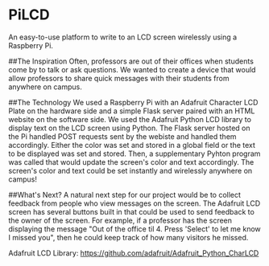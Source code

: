 # PiLCD
An easy-to-use platform to write to an LCD screen wirelessly using a Raspberry Pi.

##The Inspiration
Often, professors are out of their offices when students come by to talk or ask questions. We wanted to create a device that would allow professors to share quick messages with their students from anywhere on campus.

##The Technology
We used a Raspberry Pi with an Adafruit Character LCD Plate on the hardware side and a simple Flask server paired with an HTML website on the software side. We used the Adafruit Python LCD library to display text on the LCD screen using Python. The Flask server hosted on the Pi handled POST requests sent by the webiste and handled them accordingly. Either the color was set and stored in a global field or the text to be displayed was set and stored. Then, a supplementary Pyhton program was called that would update the screen's color and text accordingly. The screen's color and text could be set instantly and wirelessly anywhere on campus!

##What's Next?
A natural next step for our project would be to collect feedback from people who view messages on the screen. The Adafruit LCD screen has several buttons built in that could be used to send feedback to the owner of the screen. For example, if a professor has the screen displaying the message "Out of the office til 4. Press 'Select' to let me know I missed you", then he could keep track of how many visitors he missed. 

Adafruit LCD Library: https://github.com/adafruit/Adafruit_Python_CharLCD

